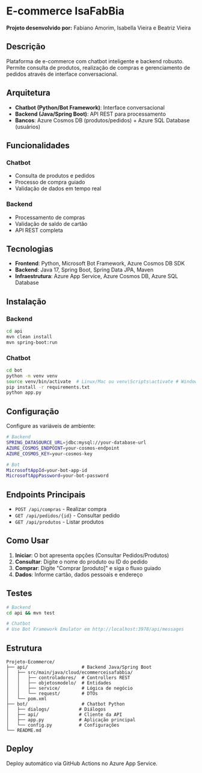 # E-commerce IsaFabBia

**Projeto desenvolvido por:** Fabiano Amorim, Isabella Vieira e Beatriz Vieira

## Descrição

Plataforma de e-commerce com chatbot inteligente e backend robusto. Permite consulta de produtos, realização de compras e gerenciamento de pedidos através de interface conversacional.

## Arquitetura

- **Chatbot (Python/Bot Framework)**: Interface conversacional
- **Backend (Java/Spring Boot)**: API REST para processamento
- **Bancos**: Azure Cosmos DB (produtos/pedidos) + Azure SQL Database (usuários)

## Funcionalidades

### Chatbot
- Consulta de produtos e pedidos
- Processo de compra guiado
- Validação de dados em tempo real

### Backend
- Processamento de compras
- Validação de saldo de cartão
- API REST completa

## Tecnologias

- **Frontend**: Python, Microsoft Bot Framework, Azure Cosmos DB SDK
- **Backend**: Java 17, Spring Boot, Spring Data JPA, Maven
- **Infraestrutura**: Azure App Service, Azure Cosmos DB, Azure SQL Database

## Instalação

### Backend
```bash
cd api
mvn clean install
mvn spring-boot:run
```

### Chatbot
```bash
cd bot
python -m venv venv
source venv/bin/activate  # Linux/Mac ou venv\Scripts\activate # Windows
pip install -r requirements.txt
python app.py
```

## Configuração

Configure as variáveis de ambiente:

```bash
# Backend
SPRING_DATASOURCE_URL=jdbc:mysql://your-database-url
AZURE_COSMOS_ENDPOINT=your-cosmos-endpoint
AZURE_COSMOS_KEY=your-cosmos-key

# Bot
MicrosoftAppId=your-bot-app-id
MicrosoftAppPassword=your-bot-password
```

## Endpoints Principais

- `POST /api/compras` - Realizar compra
- `GET /api/pedidos/{id}` - Consultar pedido
- `GET /api/produtos` - Listar produtos

## Como Usar

1. **Iniciar**: O bot apresenta opções (Consultar Pedidos/Produtos)
2. **Consultar**: Digite o nome do produto ou ID do pedido
3. **Comprar**: Digite "Comprar [produto]" e siga o fluxo guiado
4. **Dados**: Informe cartão, dados pessoais e endereço

## Testes

```bash
# Backend
cd api && mvn test

# Chatbot
# Use Bot Framework Emulator em http://localhost:3978/api/messages
```

## Estrutura

```
Projeto-Ecommerce/
├── api/                    # Backend Java/Spring Boot
│   ├── src/main/java/cloud/ecommerceisafabbia/
│   │   ├── controladores/  # Controllers REST
│   │   ├── objetosmodelo/  # Entidades
│   │   ├── service/        # Lógica de negócio
│   │   └── request/        # DTOs
│   └── pom.xml
├── bot/                    # Chatbot Python
│   ├── dialogs/           # Diálogos
│   ├── api/               # Cliente da API
│   ├── app.py             # Aplicação principal
│   └── config.py          # Configurações
└── README.md
```

## Deploy

Deploy automático via GitHub Actions no Azure App Service.
